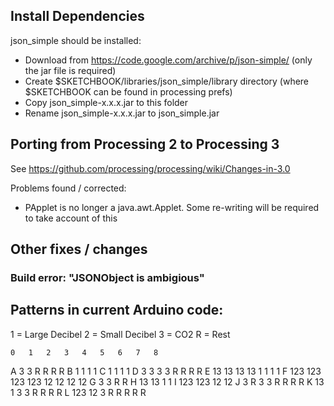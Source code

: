 ## Install Dependencies

json_simple should be installed:

*   Download from https://code.google.com/archive/p/json-simple/ (only the jar file is required)
*   Create $SKETCHBOOK/libraries/json_simple/library directory (where $SKETCHBOOK can be found in processing prefs)
*   Copy json_simple-x.x.x.jar to this folder
*   Rename json_simple-x.x.x.jar to json_simple.jar

## Porting from Processing 2 to Processing 3

See https://github.com/processing/processing/wiki/Changes-in-3.0

Problems found / corrected:

*   PApplet is no longer a java.awt.Applet.  Some re-writing will be required to take account of this

## Other fixes / changes

### Build error: "JSONObject is ambigious"

## Patterns in current Arduino code:

1 = Large Decibel
2 = Small Decibel
3 = CO2
R = Rest

    0   1   2   3   4   5   6   7   8
A   3   3   R   R   R   R
B   1   1   1   1
C   1   1   1   1
D   3   3   3   3   R   R   R   R
E   13  13  13  13  1   1   1   1
F   123 123 123 123 12  12  12  12
G   3   3   R   R
H   13  13  1   1
I   123 123 12  12
J   3   R   3   3   R   R   R   R
K   13  1   3   3   R   R   R   R
L   123 12  3   R   R   R   R   R


